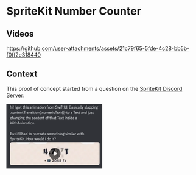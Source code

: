 #  SpriteKit Number Counter

## Videos

https://github.com/user-attachments/assets/21c79f65-5fde-4c28-bb5b-f0ff2e318440

## Context

This proof of concept started from a question on the [SpriteKit Discord Server](https://discord.com/channels/1119028615733067808/1119028616844562463/1306228527414116485):

<img src="Images/Discord Original Question.png" alt="Discord Original Question" style="width:50%;" />

